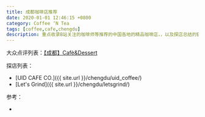 ```yaml
---
title: 成都咖啡店推荐
date: 2020-01-01 12:46:15 +0800
category: Coffee ‘N Tea
tags: [coffee,cafe,chengdu]
description: 重点收录B站关注的咖啡师等推荐的中国各地的精品咖啡店，，以及探店总结的链接。
---
```



大众点评列表：[【成都】Cafè&Dessert](https://h5.dianping.com/app/usercenter/myfavoritebumdetail.html?albumId=124549)

探店列表：
* [UID CAFE CO.]({{ site.url }}/chengdu/uid_coffee/)
* [Let's Grind]({{ site.url }}/chengdu/letsgrind/)

参考：
* []()